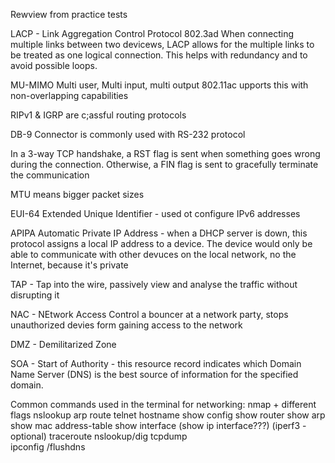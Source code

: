 Rewview from practice tests

LACP - Link Aggregation Control Protocol 802.3ad
When connecting multiple links between two devicews, LACP allows for the multiple links to be treated as one logical connection. This helps with redundancy and to avoid possible loops.

MU-MIMO Multi user, Multi input, multi output
802.11ac upports this with non-overlapping capabilities

RIPv1 & IGRP are c;assful routing protocols

DB-9 Connector is commonly used with RS-232  protocol

In a 3-way TCP handshake, a RST flag is sent when something goes wrong during the connection. Otherwise, a FIN flag is sent to gracefully terminate the communication

MTU means bigger packet sizes

EUI-64  Extended Unique Identifier - used ot configure IPv6 addresses

APIPA   Automatic Private IP Address - when a DHCP server is down, this protocol assigns a local IP address to a device. The device would only be able to communicate with other devuces on the local network, no the Internet, because it's private

TAP - Tap into the wire, passively view and analyse the traffic without disrupting it

NAC - NEtwork Access Control a bouncer at a network party, stops unauthorized devies form gaining access to the network

DMZ - Demilitarized Zone 

SOA - Start of Authority - this resource record indicates which Domain Name Server (DNS) is the best source of information for the specified domain.

Common commands used in the terminal for networking:
    nmap    + different flags
    nslookup
    arp
    route
    telnet
    hostname
    show config     show router         show arp        show mac address-table  show interface (show ip interface???)   (iperf3 - optional) traceroute      nslookup/dig        tcpdump         
    ipconfig /flushdns